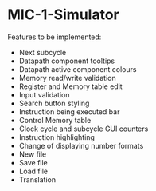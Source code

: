 # MIC-1-Simulator

Features to be implemented:
- Next subcycle
- Datapath component tooltips
- Datapath active component colours
- Memory read/write validation
- Register and Memory table edit
- Input validation
- Search button styling
- Instruction being executed bar
- Control Memory table
- Clock cycle and subcycle GUI counters
- Instruction highlighting
- Change of displaying number formats
- New file
- Save file
- Load file
- Translation
